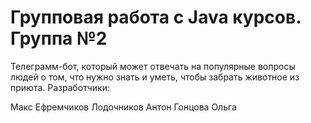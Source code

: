 # Групповая работа с Java курсов. Группа №2

Телеграмм-бот, который может отвечать на популярные вопросы людей о том, что нужно знать и уметь, чтобы забрать животное из приюта. 
Разработчики: 

Макс Ефремчиков
Лодочников Антон
Гонцова Ольга

